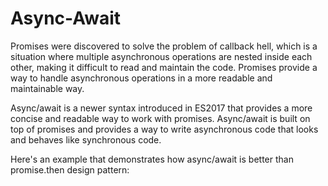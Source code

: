 # Async-Await
Promises were discovered to solve the problem of callback hell, which is a situation where multiple asynchronous operations are nested inside each other, making it difficult to read and maintain the code. Promises provide a way to handle asynchronous operations in a more readable and maintainable way.

Async/await is a newer syntax introduced in ES2017 that provides a more concise and readable way to work with promises. Async/await is built on top of promises and provides a way to write asynchronous code that looks and behaves like synchronous code.

Here's an example that demonstrates how async/await is better than promise.then design pattern:
